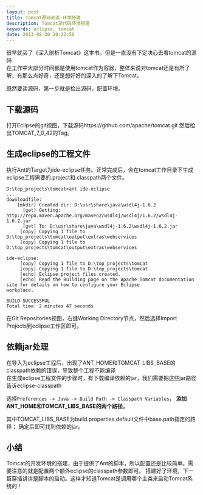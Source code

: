 ```yaml
---
layout: post
title: Tomcat源码阅读-环境搭建
description: Tomcat源代码环境搭建
keywords: eclipse, tomcat
date: 2013-08-30 20:22:58
---
```


很早就买了《深入剖析Tomcat》这本书，但是一直没有下定决心去看tomcat的源码    
在工作中大部分时间都是使用tomcat作为容器，整体来说对tomcat还是有所了解，有那么点好奇，还是想好好的深入的了解下Tomcat。
    
既然要读源码，第一步就是检出源码，配置环境。

## 下载源码

打开Eclipse的git视图，下载源码https://github.com/apache/tomcat.git 
然后检出TOMCAT_7_0_42的Tag。

## 生成eclipse的工程文件

执行Ant的Target为ide-eclipse任务。正常完成后，会在tomcat工作目录下生成eclipse工程需要的.project和.classpath两个文件。

	D:\top_projects\tomcat>ant ide-eclipse
	...
	downloadfile:
	    [mkdir] Created dir: D:\usr\share\java\wsdl4j-1.6.2
	      [get] Getting: http://repo.maven.apache.org/maven2/wsdl4j/wsdl4j/1.6.2/wsdl4j-1.6.2.jar
	      [get] To: D:\usr\share\java\wsdl4j-1.6.2\wsdl4j-1.6.2.jar
	     [copy] Copying 1 file to D:\top_projects\tomcat\output\extras\webservices
	     [copy] Copying 1 file to D:\top_projects\tomcat\output\extras\webservices
	
	ide-eclipse:
	     [copy] Copying 1 file to D:\top_projects\tomcat
	     [copy] Copying 1 file to D:\top_projects\tomcat
	     [echo] Eclipse project files created.
	     [echo] Read the Building page on the Apache Tomcat documentation site for details on how to configure your Eclipse
	workplace.
	
	BUILD SUCCESSFUL
	Total time: 2 minutes 47 seconds

在Git Repositories视图，右键Working Directory节点，然后选择Import Projects到eclipse工作区即可。

## 依赖jar处理

在导入为eclipse工程后，出现了ANT_HOME和TOMCAT_LIBS_BASE的classpath依赖的错误，导致整个工程不能编译    
在生成eclipse工程文件的步骤时，有下载编译依赖的jar，我们需要把这些jar路径告诉eclipse-classpath    

选择`Preferences -> Java -> Build Path -> Classpath Variables`， **添加ANT_HOME和TOMCAT_LIBS_BASE的两个路径。**

其中TOMCAT_LIBS_BASE为build.properties.default文件中base.path指定的路径； 
确定后即可找到依赖的jar。

## 小结

Tomcat的开发环境的搭建，由于提供了Ant的脚本，所以配置还是比较简单。需要注意的就是配置两个额外eclipse的classpath参数即可。
搭建好了环境，下一篇穿插讲讲是脚本的启动。这样才知道Tomcat是调用哪个主类来启动Tomcat系统的！
